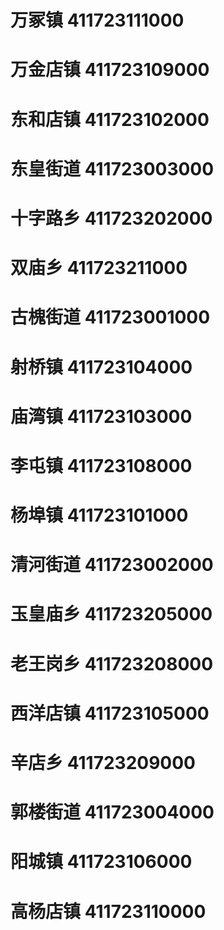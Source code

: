 # 万冢镇 411723111000
# 万金店镇 411723109000
# 东和店镇 411723102000
# 东皇街道 411723003000
# 十字路乡 411723202000
# 双庙乡 411723211000
# 古槐街道 411723001000
# 射桥镇 411723104000
# 庙湾镇 411723103000
# 李屯镇 411723108000
# 杨埠镇 411723101000
# 清河街道 411723002000
# 玉皇庙乡 411723205000
# 老王岗乡 411723208000
# 西洋店镇 411723105000
# 辛店乡 411723209000
# 郭楼街道 411723004000
# 阳城镇 411723106000
# 高杨店镇 411723110000
